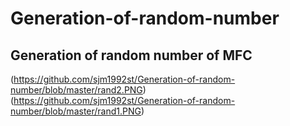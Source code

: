 # Generation-of-random-number
## Generation of random number of MFC<br>
<img>(https://github.com/sjm1992st/Generation-of-random-number/blob/master/rand2.PNG)<br>
<img>(https://github.com/sjm1992st/Generation-of-random-number/blob/master/rand1.PNG)<br>
